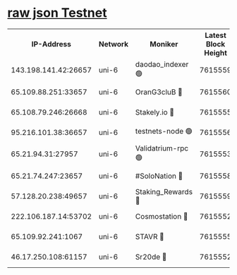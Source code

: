 [raw json Testnet](https://rpc-check.junot.stavr.tech/junot/rpc-junot-result.json)
=


<table><tr><th>IP-Address</th><th>Network</th><th>Moniker</th><th>Latest Block Height</th><th>Earliest Block Height</th><th>Catching Up</th><th>Tx Index</th><th>Voting Power</th><th>Scan Time</th></tr><tr><td>143.198.141.42:26657</td><td>uni-6</td><td>daodao_indexer 🟢</td><td>7615559</td><td>1</td><td>False</td><td>off</td><td>0</td><td>2024-02-02T14:01:04.249523846UTC</td></tr><tr><td>65.109.88.251:33657</td><td>uni-6</td><td>OranG3cluB 🔴</td><td>7615560</td><td>1138541</td><td>False</td><td>on</td><td>11</td><td>2024-02-02T14:01:09.133192880UTC</td></tr><tr><td>65.108.79.246:26668</td><td>uni-6</td><td>Stakely.io 🔴</td><td>7615555</td><td>1570872</td><td>False</td><td>on</td><td>1736167</td><td>2024-02-02T14:00:54.472878123UTC</td></tr><tr><td>95.216.101.38:36657</td><td>uni-6</td><td>testnets-node 🟢</td><td>7615556</td><td>1615130</td><td>False</td><td>on</td><td>0</td><td>2024-02-02T14:00:56.831197910UTC</td></tr><tr><td>65.21.94.31:27957</td><td>uni-6</td><td>Validatrium-rpc 🟢</td><td>7615553</td><td>2943363</td><td>False</td><td>on</td><td>0</td><td>2024-02-02T14:00:49.619071044UTC</td></tr><tr><td>65.21.74.247:23657</td><td>uni-6</td><td>#SoloNation 🔴</td><td>7615558</td><td>5208001</td><td>False</td><td>on</td><td>112</td><td>2024-02-02T14:01:03.282172949UTC</td></tr><tr><td>57.128.20.238:49657</td><td>uni-6</td><td>Staking_Rewards 🔴</td><td>7615559</td><td>6514618</td><td>False</td><td>on</td><td>1008</td><td>2024-02-02T14:01:04.647318107UTC</td></tr><tr><td>222.106.187.14:53702</td><td>uni-6</td><td>Cosmostation 🔴</td><td>7615552</td><td>7473037</td><td>False</td><td>on</td><td>109003</td><td>2024-02-02T14:00:47.234653340UTC</td></tr><tr><td>65.109.92.241:1067</td><td>uni-6</td><td>STAVR 🔴</td><td>7615555</td><td>7502372</td><td>False</td><td>on</td><td>6054</td><td>2024-02-02T14:00:54.132524751UTC</td></tr><tr><td>46.17.250.108:61157</td><td>uni-6</td><td>Sr20de 🔴</td><td>7615552</td><td>7533733</td><td>False</td><td>on</td><td>37</td><td>2024-02-02T14:00:41.621571195UTC</td></tr></table>